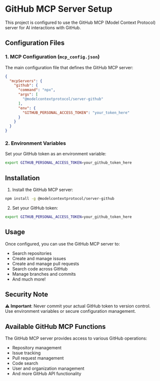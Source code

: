 # GitHub MCP Server Setup

This project is configured to use the GitHub MCP (Model Context Protocol) server for AI interactions with GitHub.

## Configuration Files

### 1. MCP Configuration (`mcp_config.json`)
The main configuration file that defines the GitHub MCP server:

```json
{
  "mcpServers": {
    "github": {
      "command": "npx",
      "args": [
        "@modelcontextprotocol/server-github"
      ],
      "env": {
        "GITHUB_PERSONAL_ACCESS_TOKEN": "your_token_here"
      }
    }
  }
}
```

### 2. Environment Variables
Set your GitHub token as an environment variable:

```bash
export GITHUB_PERSONAL_ACCESS_TOKEN=your_github_token_here
```

## Installation

1. Install the GitHub MCP server:
```bash
npm install -g @modelcontextprotocol/server-github
```

2. Set your GitHub token:
```bash
export GITHUB_PERSONAL_ACCESS_TOKEN=your_github_token_here
```

## Usage

Once configured, you can use the GitHub MCP server to:
- Search repositories
- Create and manage issues
- Create and manage pull requests
- Search code across GitHub
- Manage branches and commits
- And much more!

## Security Note

⚠️ **Important**: Never commit your actual GitHub token to version control. Use environment variables or secure configuration management.

## Available GitHub MCP Functions

The GitHub MCP server provides access to various GitHub operations:
- Repository management
- Issue tracking
- Pull request management
- Code search
- User and organization management
- And more GitHub API functionality



